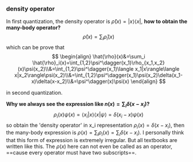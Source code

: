 ### density operator

In first quantization, the density operator is $\hat{\rho}(x)=|x\rangle\langle x|$,  **how to obtain the many-body operator?** 
$$
\hat{\rho}(x)=\sum_i \hat{\rho}_i(x)
$$
which can be prove that
$$
\begin{align}
\hat{\rho}(x)&=\sum_i \hat{\rho}_i(x)=\int_{1,2}\psi^\dagger(x_1)\rho_{x_1,x_2}(x)\psi(x_2)\\&=\int_{1,2}\psi^\dagger(x_1)\langle x_1|x\rangle\langle x|x_2\rangle\psi(x_2)\\&=\int_{1,2}\psi^\dagger(x_1)\psi(x_2)\delta(x_1-x)\delta(x-x_2)\\&=\psi^\dagger(x)\psi(x)
\end{align}
$$

 in second quantization. 

**Why we always see the expression like $n(x)=\sum_i\delta(x-x_i)$?**
$$
\rho_i(x)\psi(x)=\langle x_i|x\rangle\langle x|\psi\rangle=\delta(x_i-x)\psi(x)
$$
so obtain the 'density operator' in x_i representation $\rho_i(x)=\delta(x-x_i)$, then the many-body expression is $\rho(x)=\sum_i\rho_i(x)=\sum_i\delta(x-x_i)$. I personally think that this form of expression is extremely irregular. But all textbooks are written like this. The $\rho(x)$ here can not even be called as an operator, ==cause every operator must have two subscripts==. 